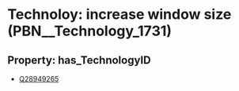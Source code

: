 # Technoloy: __increase window size__ (PBN__Technology_1731)

## Property: has_TechnologyID

* [Q28949265](Q28949265)


